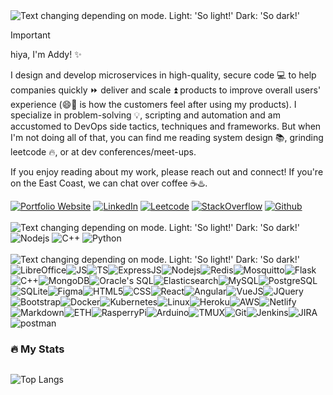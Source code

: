 <picture>
<source media="(prefers-color-scheme: dark)" srcset="https://readme-typing-svg.demolab.com?font=IBM+Plex+Mono&weight=500&size=30&duration=4000&pause=1500&color=F7F7F7&width=435&lines=About+Me%3A"/>
  <img alt="Text changing depending on mode. Light: 'So light!' Dark: 'So dark!'" src="https://readme-typing-svg.demolab.com?font=IBM+Plex+Mono&weight=500&size=30&duration=4000&pause=1500&color=000000&width=435&lines=About+Me%3A">
</picture>

> [!IMPORTANT]
> hiya, I'm Addy! ✨
>
> I design and develop microservices in high-quality, secure code 💻 to help companies quickly ⏩ deliver and scale ⏫ products to improve overall users' experience (😄🧘 is how the customers feel after using my products).
> I specialize in problem-solving 💡, scripting and automation and am accustomed to DevOps side tactics, techniques and frameworks. But when I'm not doing all of that, you can find me reading system design 📚, grinding leetcode 🔥, or at dev conferences/meet-ups.
> 
> If you enjoy reading about my work, please reach out and connect! If you're on the East Coast, we can chat over coffee ☕♨️.
> <div display="flex">
>  <a href="https://adityasahu.com/" target="_blank" rel="noopener noreferrer" > <img src="https://img.shields.io/badge/website-001100?style=for-the-badge&logo=About.me&logoColor=white" alt="Portfolio Website"/></a>
>  <a href="https://www.linkedin.com/in/adityasahu1511/" target="_blank" rel="noopener noreferrer" > <img src="https://img.shields.io/badge/LinkedIn-0077B5?style=for-the-badge&logo=linkedin&logoColor=white" alt="LinkedIn"/></a>
>  <a href="https://leetcode.com/u/adithebest15/" target="_blank" rel="noopener noreferrer" > <img src="https://img.shields.io/badge/-LeetCode-FFA116?style=for-the-badge&logo=LeetCode&logoColor=black" alt="Leetcode"/></a>
>  <a href="https://stackoverflow.com/users/10661309/aditya-sahu" target="_blank" rel="noopener noreferrer" > <img src="https://img.shields.io/badge/Stack_Overflow-FE7A16?style=for-the-badge&logo=stack-overflow&logoColor=white" alt="StackOverflow"/></a>
>  <a href="https://github.com/aditya-sahu" target="_blank" rel="noopener noreferrer" > <img src="https://img.shields.io/badge/GitHub-100000?style=for-the-badge&logo=github&logoColor=white" alt="Github"/></a>

 </div>

 <br />
<picture>
  
  <source media="(prefers-color-scheme: dark)" srcset="https://readme-typing-svg.demolab.com?font=IBM+Plex+Mono&weight=500&size=30&duration=4000&pause=1500&color=F7F7F7&width=435&lines=Top+Languages%3A"/>
  <img alt="Text changing depending on mode. Light: 'So light!' Dark: 'So dark!'" src="https://readme-typing-svg.demolab.com?font=IBM+Plex+Mono&weight=500&size=30&duration=4000&pause=1500&color=000000&width=435&lines=Top+Languages%3A" />
  </picture>
<div display="flex">
  <img src="https://img.shields.io/badge/Node.js-43853D?style=for-the-badge&logo=node.js&logoColor=white" alt="Nodejs"/> 
  <img src="https://img.shields.io/badge/C%2B%2B-00599C?style=for-the-badge&logo=c%2B%2B&logoColor=white" alt="C++"/>
  <img src="https://img.shields.io/badge/Python-14354C?style=for-the-badge&logo=python&logoColor=white" alt="Python"/>
</div>

<br />


<picture>
  <source media="(prefers-color-scheme: dark)" srcset="https://readme-typing-svg.demolab.com?font=IBM+Plex+Mono&weight=500&size=30&duration=4000&pause=1500&color=F7F7F7&width=435&lines=Top+Skills%3A"/>
  <img alt="Text changing depending on mode. Light: 'So light!' Dark: 'So dark!'" src="https://readme-typing-svg.demolab.com?font=IBM+Plex+Mono&weight=500&size=30&duration=4000&pause=1500&color=000000&width=435&lines=Top+Skills%3A" />
</picture>

<div style="display:flex; flex-wrap: wrap; gap: '10px';">
  <img src="https://img.shields.io/badge/LibreOffice-18A303?style=for-the-badge&logo=LibreOffice&logoColor=white" alt="LibreOffice"/> 
  <img src="https://img.shields.io/badge/JavaScript-F7DF1E?style=for-the-badge&logo=javascript&logoColor=black" alt="JS"/> 
  <img src="https://img.shields.io/badge/TypeScript-007ACC?style=for-the-badge&logo=typescript&logoColor=white" alt="TS"/> 
  <img src="https://img.shields.io/badge/Express.js-404D59?style=for-the-badge" alt="ExpressJS"/> 
  <img src="https://img.shields.io/badge/Node.js-43853D?style=for-the-badge&logo=node.js&logoColor=white" alt="Nodejs"/> 
  <img src="https://img.shields.io/badge/redis-%23DD0031.svg?&style=for-the-badge&logo=redis&logoColor=white" alt="Redis"/> 
  <img src="https://img.shields.io/badge/mosquitto-%233C5280.svg?style=for-the-badge&logo=eclipsemosquitto&logoColor=white" alt="Mosquitto"/> 
  <img src="https://img.shields.io/badge/Flask-000000?style=for-the-badge&logo=flask&logoColor=white" alt="Flask"/>
  <img src="https://img.shields.io/badge/C%2B%2B-00599C?style=for-the-badge&logo=c%2B%2B&logoColor=white" alt="C++"/>
  <img src="https://img.shields.io/badge/MongoDB-4EA94B?style=for-the-badge&logo=mongodb&logoColor=white" alt="MongoDB"/>
  <img src="https://img.shields.io/badge/Oracle-F80000?style=for-the-badge&logo=Oracle&logoColor=white" alt="Oracle's SQL"/>
  <img src="https://img.shields.io/badge/Elastic_Search-005571?style=for-the-badge&logo=elasticsearch&logoColor=white" alt="Elasticsearch"/>
  <img src="https://img.shields.io/badge/MySQL-00000F?style=for-the-badge&logo=mysql&logoColor=white" alt="MySQL"/>
  <img src="https://img.shields.io/badge/PostgreSQL-316192?style=for-the-badge&logo=postgresql&logoColor=white" alt="PostgreSQL"/>
  <img src="https://img.shields.io/badge/SQLite-07405E?style=for-the-badge&logo=sqlite&logoColor=white" alt="SQLite"/>
  <img src="https://img.shields.io/badge/Figma-F24E1E?style=for-the-badge&logo=figma&logoColor=white" alt="Figma"/>
  <img src="https://img.shields.io/badge/HTML5-E34F26?style=for-the-badge&logo=html5&logoColor=white" alt="HTML5"/>
  <img src="https://img.shields.io/badge/CSS3-1572B6?style=for-the-badge&logo=css3&logoColor=white" alt="CSS"/>
  <img src="https://img.shields.io/badge/React-20232A?style=for-the-badge&logo=react&logoColor=61DAFB" alt="React"/>
  <img src="https://img.shields.io/badge/Angular-DD0031?style=for-the-badge&logo=angular&logoColor=white" alt="Angular"/>
  <img src="https://img.shields.io/badge/Vue.js-35495E?style=for-the-badge&logo=vue.js&logoColor=4FC08D" alt="VueJS"/>
  <img src="https://img.shields.io/badge/jQuery-0769AD?style=for-the-badge&logo=jquery&logoColor=white" alt="JQuery"/>
  <img src="https://img.shields.io/badge/Bootstrap-563D7C?style=for-the-badge&logo=bootstrap&logoColor=white" alt="Bootstrap"/>
  <img src="https://img.shields.io/badge/docker-%230db7ed.svg?style=for-the-badge&logo=docker&logoColor=white" alt="Docker"/>
  <img src="https://img.shields.io/badge/kubernetes-%23326ce5.svg?style=for-the-badge&logo=kubernetes&logoColor=white" alt="Kubernetes"/>
  <img src="https://img.shields.io/badge/Linux-FCC624?style=for-the-badge&logo=linux&logoColor=black" alt="Linux"/>
  <img src="https://img.shields.io/badge/Heroku-430098?style=for-the-badge&logo=heroku&logoColor=white" alt="Heroku"/>
  <img src="https://img.shields.io/badge/Amazon_AWS-232F3E?style=for-the-badge&logo=amazon-aws&logoColor=white" alt="AWS"/>
  <img src="https://img.shields.io/badge/Netlify-00C7B7?style=for-the-badge&logo=netlify&logoColor=white" alt="Netlify"/>
  <img src="https://img.shields.io/badge/Markdown-000000?style=for-the-badge&logo=markdown&logoColor=white" alt="Markdown"/>
  <img src="https://img.shields.io/badge/Ethereum-3C3C3D?style=for-the-badge&logo=Ethereum&logoColor=white" alt="ETH"/>
  <img src="https://img.shields.io/badge/Raspberry%20Pi-A22846?style=for-the-badge&logo=Raspberry%20Pi&logoColor=white" alt="RasperryPi"/>
  <img src="https://img.shields.io/badge/Arduino-00979D?style=for-the-badge&logo=Arduino&logoColor=white" alt="Arduino"/>
  <img src="https://img.shields.io/badge/tmux-1BB91F?style=for-the-badge&logo=tmux&logoColor=white" alt="TMUX"/>
  <img src="https://img.shields.io/badge/GIT-E44C30?style=for-the-badge&logo=git&logoColor=white" alt="Git"/>
  <img src="https://img.shields.io/badge/Jenkins-D24939?style=for-the-badge&logo=Jenkins&logoColor=white" alt="Jenkins"/>
  <img src="https://img.shields.io/badge/Jira-0052CC?style=for-the-badge&logo=Jira&logoColor=white" alt="JIRA"/>
  <img src="https://img.shields.io/badge/Postman-FF6C37?style=for-the-badge&logo=postman&logoColor=white" alt="postman"/>
</div>


### :fire: My Stats 
<img src="https://komarev.com/ghpvc/?username=aditya-sahu&style=flat-square&color=blue" alt=""/>


![Top Langs](https://github-readme-stats.vercel.app/api/top-langs/?username=aditya-sahu&layout=compact&theme=radical)


<!--
**aditya-sahu/aditya-sahu** is a ✨ _special_ ✨ repository because its `README.md` (this file) appears on your GitHub profile.

Here are some ideas to get you started:

- 🔭 I’m currently working on ...
- 🌱 I’m currently learning ...
- 👯 I’m looking to collaborate on ...
- 🤔 I’m looking for help with ...
- 💬 Ask me about ...
- 📫 How to reach me: ...
- 😄 Pronouns: ...
- ⚡ Fun fact: ...
-->
